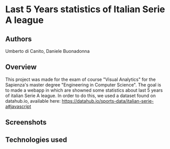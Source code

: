 # Last 5 Years statistics of Italian Serie A league

## Authors
Umberto di Canito, Daniele Buonadonna

## Overview
This project was made for the exam of course "Visual Analytics" for the Sapienza's master degree "Engineering in Computer Science". The goal is to made a webapp in which are showned some statistics about last 5 years of italian Serie A league. In order to do this, we used a dataset found on datahub.io, available here: https://datahub.io/sports-data/italian-serie-a#javascript

## Screenshots

## Technologies used
